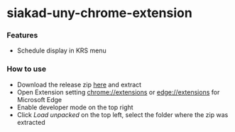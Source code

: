 # siakad-uny-chrome-extension

### Features
* Schedule display in KRS menu

### How to use
* Download the release zip [here](https://github.com/nartos9090/siakad-uny-chrome-extension/releases/tag/v2.1) and extract
* Open Extension setting [chrome://extensions](chrome://extensions) or [edge://extensions](edge://extensions) for Microsoft Edge
* Enable developer mode on the top right
* Click *Load unpacked* on the top left, select the folder where the zip was extracted
